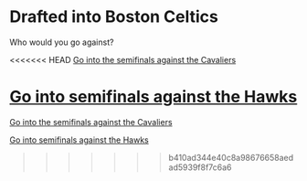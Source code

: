 # Drafted into Boston Celtics
Who would you go against?

<<<<<<< HEAD
[Go into the semifinals against the Cavaliers]()

[Go into semifinals against the Hawks]()
=======
[Go into the semifinals against the Cavaliers](../step-2/match-results-against-oklahoma-city-thunder.md)

[Go into semifinals against the Hawks](../step-2/match-results-against-the-atlanta-hawks.md)
>>>>>>> b410ad344e40c8a98676658aedad5939f8f7c6a6
